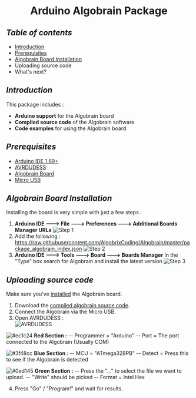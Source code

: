 <h1 align="center"> Arduino Algobrain Package</h1>

## *Table of contents*
 - [Introduction](https://github.com/AlgobrixCoding/Algobrain/blob/master/README.md#introduction)
 - [Prerequisites](https://github.com/AlgobrixCoding/Algobrain/blob/master/README.md#prerequisites)
 - [Algobrain Board Installation](https://github.com/AlgobrixCoding/Algobrain/blob/master/README.md#algobrain-board-installation)
 - Uploading source code
 - What's next?

## *Introduction*
This package includes :

 - **Arduino support** for the Algobrain board
 - **Compiled source code** of the Algobrain software
 - **Code examples** for using the Algobrain board
## *Prerequisites*
 - [Arduino IDE 1.69+](https://www.arduino.cc)
 - [AVRDUDESS](http://blog.zakkemble.net/avrdudess-a-gui-for-avrdude/)
 - [Algobrain Board](http://www.algobrix.com/)
 - [Micro USB](https://www.amazon.com/s?k=Micro%20USB)
## *Algobrain Board Installation*
Installing the board is very simple with just a few steps :
1. **Arduino IDE ---> File ---> Preferences ---> Additional Boards Manager URLs**
![Step 1](https://i.imgur.com/gLPYp0q.png)
2. Add the following :</br>
https://raw.githubusercontent.com/AlgobrixCoding/Algobrain/master/package_algobrain_index.json
![Step 2](https://i.imgur.com/tk5hSfY.png)
3. **Arduino IDE ---> Tools ---> Board ---> Boards Manager**
In the "Type" box search for Algobrain and install the latest version
![Step 3](https://i.imgur.com/yYPASMb.png)
## *Uploading source code*
Make sure you've [installed](https://github.com/AlgobrixCoding/Algobrain/blob/master/README.md#algobrain-board-installation) the Algobrain board.
1. Download the [compiled algobrain source code](https://github.com/AlgobrixCoding/Algobrain/tree/master/Compiled%20Algobrain).
2. Connect the Algobrain via the Micro USB.
3. Open AVRDUDESS : </br>
![AVRDUDESS](https://i.imgur.com/Q6Pxwr7.png)

![#ec1c24](https://placehold.it/15/ec1c24/000000?text=+) **Red Section :**
-- Programmer = "Arduino"
-- Port = The port connected to the Algobrain (Usually COM<??>)

![#3f48cc](https://placehold.it/15/3f48cc/000000?text=+) **Blue Section :**
-- MCU = "ATmega328PB"
-- Detect = Press this to see if the Algobrain is detected

![#0ed145](https://placehold.it/15/0ed145/000000?text=+) **Green Section :**
-- Press the "..." to select the file we want to upload.
-- "Write" should be picked
-- Format = Intel Hex

4. Press "Go" / "Program!" and wait for results.
